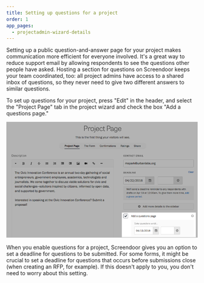 ```yaml
---
title: Setting up questions for a project
order: 1
app_pages:
  - projectadmin-wizard-details
---
```


Setting up a public question-and-answer page for your project makes communication more efficient for everyone involved. It's a great way to reduce support email by allowing respondents to see the questions other people have asked. Hosting a section for questions on Screendoor keeps your team coordinated, too: all project admins have access to a shared inbox of questions, so they never need to give two different answers to similar questions.

To set up questions for your project, press "Edit" in the header, and select the "Project Page" tab in the project wizard and check the box "Add a questions page."

![Questions page in the project wizard.](../images/questions_1.png)

When you enable questions for a project, Screendoor gives you an option to set a deadline for questions to be submitted. For some forms, it might be crucial to set a deadline for questions that occurs before submissions close (when creating an RFP, for example). If this doesn't apply to you, you don't need to worry about this setting.
